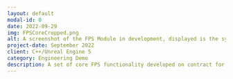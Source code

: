 ```yaml
---
layout: default
modal-id: 0
date: 2022-09-29
img: FPSCoreCropped.png
alt: A screenshot of the FPS Module in development, displayed is the system running in my personal test sandbox, not a product.
project-date: September 2022
client: C++/Unreal Engine 5
category: Engineering Demo
description: A set of core FPS functionality developed on contract for a project currently in development. I worked in collaboration with an international team of artists and designers to add additional gameplay functionality to a section of their game including customizable weapons with distinct classes, in-game pick ups, self-scoring targets, impact decals and particle effects, and more. Note: Displayed screenshot depicts my personal FPS test sandbox, product content is not shown.
---
```

